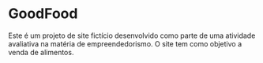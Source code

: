 # GoodFood
Este é um projeto de site fictício desenvolvido como parte de uma atividade avaliativa na matéria de empreendedorismo. O site tem como objetivo a venda de alimentos.
